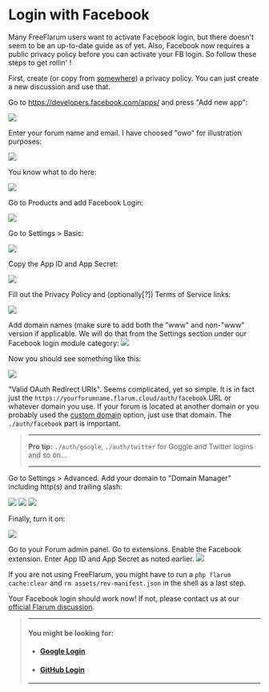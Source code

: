 # Login with Facebook

Many FreeFlarum users want to activate Facebook login, but there doesn't seem to be an up-to-date guide as of yet. Also, Facebook now requires a public privacy policy before you can activate your FB login. So follow these steps to get rollin' !

First, create (or copy from [somewhere](https://www.freeprivacypolicy.com)) a privacy policy. You can just create a new discussion and use that. 

Go to https://developers.facebook.com/apps/ and press "Add new app":

![](https://snipboard.io/1xCE9G.jpg)
 
Enter your forum name and email. I have choosed "owo" for illustration purposes:

![](https://snipboard.io/3CJYRk.jpg)

You know what to do here:

![](https://snipboard.io/Q8VoZJ.jpg)

Go to Products and add Facebook Login:

![](https://snipboard.io/kwJTiE.jpg)

Go to Settings > Basic:

![](https://snipboard.io/RIJNUW.jpg)

Copy the App ID and App Secret:

![](https://snipboard.io/NJMEQy.jpg)

Fill out the Privacy Policy and (optionally[?]) Terms of Service links:

![](https://snipboard.io/Go7lR0.jpg)

Add domain names (make sure to add both the "www" and non-"www" version if applicable.
We will do that from the Settings section under our Facebook login module category:
![](https://snipboard.io/zJatQj.jpg)

Now you should see something like this:

![](https://snipboard.io/ZncT0P.jpg)

"Valid OAuth Redirect URIs". Seems complicated, yet so simple.
It is in fact just the `https://yourforumname.flarum.cloud/auth/facebook` URL or whatever domain you use. If your forum is located at another domain or you probably used the [custom domain](https://www.freeflarum.com/docs/howto/custom-domain/) option, just use that domain. The `./auth/facebook` part is important.

> ---
> **Pro tip:** `./auth/google`, `./auth/twitter` for Goggle and Twitter logins and so on...
>
> ---

Go to Settings > Advanced. Add your domain to "Domain Manager" including http(s) and trailing slash:

![](https://snipboard.io/HdXo4Q.jpg)
![](https://snipboard.io/ULlYF9.jpg)
![](https://snipboard.io/m9rADg.jpg)

Finally, turn it on:

![](https://snipboard.io/b2fekZ.jpg)

Go to your Forum admin panel. Go to extensions. Enable the Facebook extension. Enter App ID and App Secret as noted earlier.
![](https://buq.eu/screenshots/n690ud4VBGZF4IBlZScaNKvq.png)

If you are not using FreeFlarum, you might have to run a `php flarum cache:clear` and `rm assets/rev-manifest.json` in the shell as a last step.

Your Facebook login should work now! If not, please contact us at our [official Flarum discussion](https://discuss.flarum.org/d/7585-free-flarum-hosting-on-an-expert-platform-by-freeflarum-com). 

> ---
> #### __You might be looking for:__
> - #### **[Google Login](https://www.freeflarum.com/docs/howto/social-login/google/)**
> - #### **[GitHub Login](https://www.freeflarum.com/docs/howto/social-login/github/)**
>
> ---
